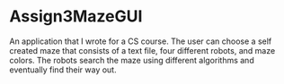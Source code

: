 # Assign3MazeGUI
An application that I wrote for a CS course. The user can choose a self created maze that consists of a text file, four different robots, and maze colors. The robots search the maze using different algorithms and eventually find their way out.
